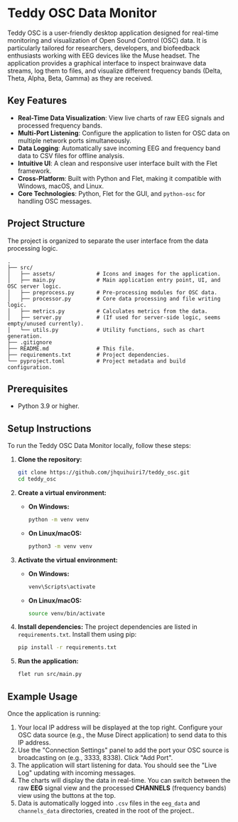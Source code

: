 # Teddy OSC Data Monitor

Teddy OSC is a user-friendly desktop application designed for real-time monitoring and visualization of Open Sound Control (OSC) data. It is particularly tailored for researchers, developers, and biofeedback enthusiasts working with EEG devices like the Muse headset. The application provides a graphical interface to inspect brainwave data streams, log them to files, and visualize different frequency bands (Delta, Theta, Alpha, Beta, Gamma) as they are received.

## Key Features

- **Real-Time Data Visualization**: View live charts of raw EEG signals and processed frequency bands.
- **Multi-Port Listening**: Configure the application to listen for OSC data on multiple network ports simultaneously.
- **Data Logging**: Automatically save incoming EEG and frequency band data to CSV files for offline analysis.
- **Intuitive UI**: A clean and responsive user interface built with the Flet framework.
- **Cross-Platform**: Built with Python and Flet, making it compatible with Windows, macOS, and Linux.
- **Core Technologies**: Python, Flet for the GUI, and `python-osc` for handling OSC messages.

## Project Structure

The project is organized to separate the user interface from the data processing logic.

```
.
├── src/
│   ├── assets/             # Icons and images for the application.
│   ├── main.py             # Main application entry point, UI, and OSC server logic.
│   ├── preprocess.py       # Pre-processing modules for OSC data.
│   ├── processor.py        # Core data processing and file writing logic.
│   ├── metrics.py          # Calculates metrics from the data.
│   ├── server.py           # (If used for server-side logic, seems empty/unused currently).
│   └── utils.py            # Utility functions, such as chart generation.
├── .gitignore
├── README.md               # This file.
├── requirements.txt        # Project dependencies.
└── pyproject.toml          # Project metadata and build configuration.
```

## Prerequisites

- Python 3.9 or higher.

## Setup Instructions

To run the Teddy OSC Data Monitor locally, follow these steps:

1.  **Clone the repository:**
    ```sh
    git clone https://github.com/jhquihuiri7/teddy_osc.git
    cd teddy_osc
    ```

2.  **Create a virtual environment:**
    -   **On Windows:**
        ```sh
        python -m venv venv
        ```
    -   **On Linux/macOS:**
        ```sh
        python3 -m venv venv
        ```

4.  **Activate the virtual environment:**
    -   **On Windows:**
        ```sh
        venv\Scripts\activate
        ```
    -   **On Linux/macOS:**
        ```sh
        source venv/bin/activate
        ```

5.  **Install dependencies:**
    The project dependencies are listed in `requirements.txt`. Install them using pip:
    ```sh
    pip install -r requirements.txt
    ```

6.  **Run the application:**
    ```sh
    flet run src/main.py
    ```

## Example Usage

Once the application is running:

1.  Your local IP address will be displayed at the top right. Configure your OSC data source (e.g., the Muse Direct application) to send data to this IP address.
2.  Use the "Connection Settings" panel to add the port your OSC source is broadcasting on (e.g., 3333, 8338). Click "Add Port".
3.  The application will start listening for data. You should see the "Live Log" updating with incoming messages.
4.  The charts will display the data in real-time. You can switch between the raw **EEG** signal view and the processed **CHANNELS** (frequency bands) view using the buttons at the top.
5.  Data is automatically logged into `.csv` files in the `eeg_data` and `channels_data` directories, created in the root of the project..
